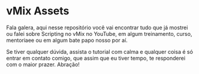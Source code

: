 # vMix Assets

Fala galera, aqui nesse repositório você vai encontrar tudo que já mostrei
ou falei sobre Scripting no vMix no YouTube, em algum treinamento, curso, mentoriaee 
ou em algum bate papo nosso por aí.

Se tiver qualquer dúvida, assista o tutorial com calma e qualquer coisa 
é só entrar em contato comigo, que assim que eu tiver tempo, te responderei
com o maior prazer. Abração!
